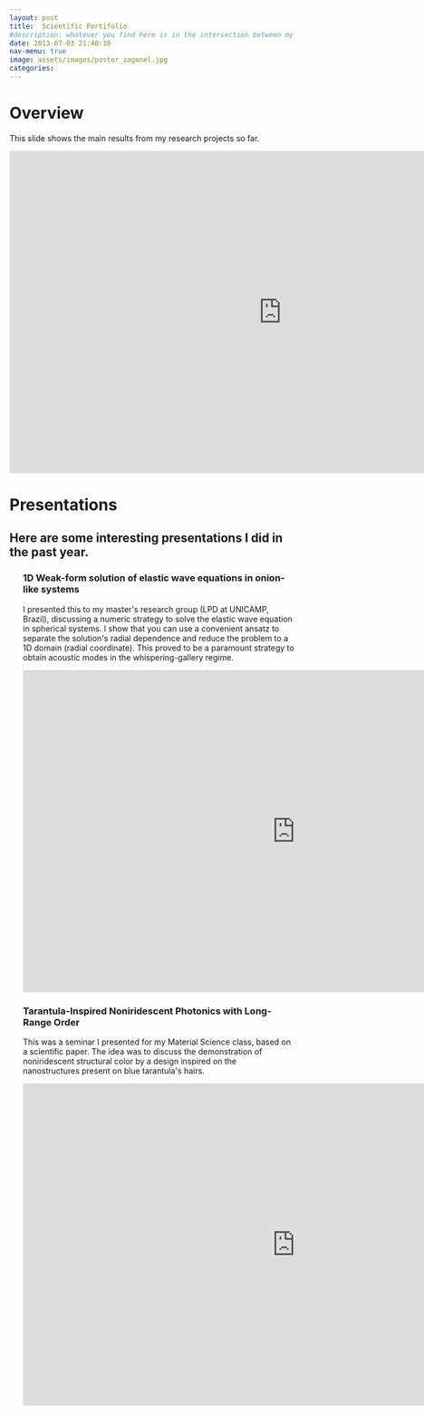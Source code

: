 ```yaml
---
layout: post
title:  Scientific Portifolio
#description: whatever you find here is in the intersection between my favorite topics, nice illustrations and projects mature enough for me to enthusiastically talk about them. I'll post more as new projects leave the "TOP SECRET" realm. 
date: 2013-07-03 21:40:10
nav-menu: true
image: assets/images/poster_zagonel.jpg
categories:
---
```

<!-- <a rel="license" href="http://creativecommons.org/licenses/by-nc/4.0/"><img alt="Creative Commons License" style="border-width:0" src="https://i.creativecommons.org/l/by-nc/4.0/88x31.png" /></a><br />This work is licensed under a <a rel="license" href="http://creativecommons.org/licenses/by-nc/4.0/">Creative Commons Attribution-NonCommercial 4.0 International License</a>. -->

<h1> Overview</h1>
<p>This slide shows the main results from my research projects so far. </p>
<iframe src="https://docs.google.com/presentation/d/e/2PACX-1vQr00j47AiTdyCgpmrFWkb7DsIwD0bKlTkScyhWiYwLVj6-Lald5fekutUemGCZEm37rNYyv_Om4Q1d/embed?start=false&loop=false&delayms=60000" frameborder="0" width="960" height="569" allowfullscreen="true" mozallowfullscreen="true" webkitallowfullscreen="true"></iframe>

<h1>Presentations</h1>
<h2>Here are some interesting presentations I did in the past year.</h2>
<ol>
<h3>1D Weak-form solution of elastic wave equations in onion-like systems</h3>
<p>I presented this to my master's research group (LPD at UNICAMP, Brazil), discussing a numeric strategy to solve the elastic wave equation in spherical systems. I show that you can use a convenient ansatz to separate the solution's radial dependence and reduce the problem to a 1D domain (radial coordinate). This proved to be a paramount strategy to obtain acoustic modes in the whispering-gallery regime.<p>
<iframe src="https://docs.google.com/presentation/d/e/2PACX-1vTICq8dKYoVWfJX6YK4iing4scDrXOMHJ3DrULJJkpa7hfzLXzvafI-p3ksBiLwzn18vBApRAo_lQVB/embed?start=false&loop=false&delayms=60000" frameborder="0" width="960" height="569" allowfullscreen="true" mozallowfullscreen="true" webkitallowfullscreen="true"></iframe>
 
<!--  
<h3>Pseudo-bulk Brillouin Scattering: tailoring surface acoustic waves via hybrid material interfaces</h3>
<p>This was a continuation of the "1D Weak-form solution of elastic wave equations in onion-like systems" presentation. Here, I use the described method to explore the optomechanical coupling rates for intra-modal backward Brillouin Scattering in silica microspheres encased by alumina thin films. I show that adding a harder material film to an otherwise free surface "stiffens" the Rayleigh mode, that evolves to a shear-like profile, coined "pseudo-bulk" wave.</p>
<iframe src="https://docs.google.com/presentation/d/e/2PACX-1vS1Wb8aj_pJBGbqnZcMbr8LjDgYQn2CMafHJZZG2wVCakov_aj63MSa4Or4B1hj7Y_df7ImhMcYm5gD/embed?start=false&loop=false&delayms=60000" frameborder="0" width="960" height="569" allowfullscreen="true" mozallowfullscreen="true" webkitallowfullscreen="true"></iframe> -->


<h3>Tarantula-Inspired Noniridescent Photonics with Long-Range Order</h3>
<p>This was a seminar I presented for my Material Science class, based on a scientific paper. The idea was to discuss the demonstration of noniridescent structural color by a design inspired on the nanostructures present on blue tarantula's hairs.</p>
<iframe src="https://docs.google.com/presentation/d/e/2PACX-1vTOblEG91RV1OhNwG_XyeRs33pRUSi8Rf-W2KNy50sCi1w_LnEIypFGR8N2qDLHibzPH43zfc00cIHz/embed?start=false&loop=false&delayms=60000" frameborder="0" width="960" height="569" allowfullscreen="true" mozallowfullscreen="true" webkitallowfullscreen="true"></iframe>
 

<!-- 

<h1>Posters</h1>
<ol>
<h3>Study and Fabrication of Photonic Nanospikes</h3>
     <object data="assets\pdf\Poster_PIBIC2017.pdf" type="application/pdf" width="100%" height="700px">
                        <embed src="assets\pdf\CV_LeticiaMagalhaes.pdf">
                          <p>This browser does not support PDFs. Please download the PDF to view it: <a href="assets\pdf\CV_LeticiaMagalhaes.pdf">Download PDF</a>.</p>
                        </embed>
      </object>

</ol>


<h1>Reports</h1>
<ol>
<h3>Master's partial report</h3>
<object data="assets\pdf\Relatorio_Parcial_FAPESP_corrigido.pdf" type="application/pdf" width="100%" height="700px">
                        <embed src="assets\pdf\CV_LeticiaMagalhaes.pdf">
                          <p>This browser does not support PDFs. Please download the PDF to view it: <a href="assets\pdf\CV_LeticiaMagalhaes.pdf">Download PDF</a>.</p>
                        </embed>
      </object>
</ol> -->